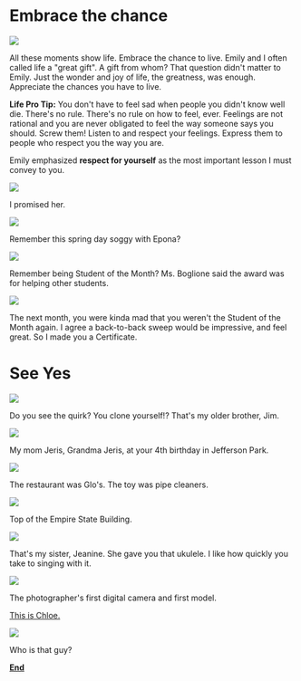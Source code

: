 # Embrace the chance 

![](img/dook.gif)

All these moments show life. Embrace the chance to live. Emily and I often called life a "great gift". A gift from whom? That question didn't matter to Emily. Just the wonder and joy of life, the greatness, was enough. Appreciate the chances you have to live.

**Life Pro Tip:** You don't have to feel sad when people you didn't know well die. There's no rule. There's no rule on how to feel, ever. Feelings are not rational and you are never obligated to feel the way someone says you should. Screw them! Listen to and respect your feelings. Express them to people who respect you the way you are. 

Emily emphasized **respect for yourself** as the most important lesson I must convey to you. 

![](img/kookd.gif)

I promised her. 

![](img/spring.gif)

Remember this spring day soggy with Epona?

![](img/flowrs.gif)

Remember being Student of the Month? Ms. Boglione said the award was for helping other students.

![](img/stumo.jpg)

The next month, you were kinda mad that you weren't the Student of the Month again. I agree a back-to-back sweep would be impressive, and feel great. So I made you a Certificate. 

# See Yes

![](img/badm.gif)

Do you see the quirk? You clone yourself!? That's my older brother, Jim.

![](img/ch4.jpg)

My mom Jeris, Grandma Jeris, at your 4th birthday in Jefferson Park.

![](img/glos.jpg)

The restaurant was Glo's. The toy was pipe cleaners.

![](img/top_esb.jpg)

Top of the Empire State Building.

![](img/rockin.gif)

That's my sister, Jeanine. She gave you that ukulele. I like how quickly you take to singing with it.

![](img/lovelypic.jpg)

The photographer's first digital camera and first model.

[This is Chloe.](https://plus.google.com/+LindaDee/posts/cQRTZFFnej1)

![](img/gl.jpg)

Who is that guy?

**[End](/)**

<br>
